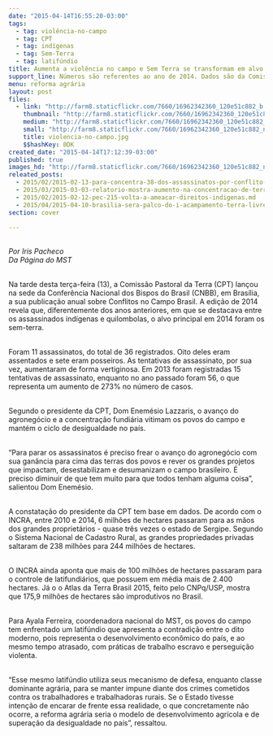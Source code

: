 ```yaml
---
date: "2015-04-14T16:55:20-03:00"
tags:
  - tag: violência-no-campo
  - tag: CPT
  - tag: indígenas
  - tag: Sem-Terra
  - tag: latifúndio
title: Aumenta a violência no campo e Sem Terra se transformam em alvo principal
support_line: Números são referentes ao ano de 2014. Dados são da Comissão Pastoral da Terra.
menu: reforma agrária
layout: post
files:
  - link: "http://farm8.staticflickr.com/7660/16962342360_120e51c882_b.jpg"
    thumbnail: "http://farm8.staticflickr.com/7660/16962342360_120e51c882_t.jpg"
    medium: "http://farm8.staticflickr.com/7660/16962342360_120e51c882_z.jpg"
    small: "http://farm8.staticflickr.com/7660/16962342360_120e51c882_n.jpg"
    title: violencia-no-campo.jpg
    $$hashKey: 0DK
created_date: "2015-04-14T17:12:39-03:00"
published: true
images_hd: "http://farm8.staticflickr.com/7660/16962342360_120e51c882_n.jpg"
releated_posts:
  - 2015/02/2015-02-13-para-concentra-38-dos-assassinatos-por-conflito-de-terra-no-pais.md
  - 2015/03/2015-03-03-relatorio-mostra-aumento-na-concentracao-de-terras-do-brasil.md
  - 2015/02/2015-02-12-pec-215-volta-a-ameacar-direitos-indigenas.md
  - 2015/04/2015-04-10-brasilia-sera-palco-do-i-acampamento-terra-livre-em-defesa-dos-povos-indigenas.md
section: cover

---
```

<div>
<p><br />
<em>Por Iris Pacheco<br />
​Da P&aacute;gina do MST</em></p>

<p><br />
Na tarde desta ter&ccedil;a-feira (13), a Comiss&atilde;o Pastoral da Terra (CPT) lan&ccedil;ou na sede da Confer&ecirc;ncia Nacional dos Bispos do Brasil (CNBB), em Bras&iacute;lia, a sua publica&ccedil;&atilde;o anual sobre Conflitos no Campo Brasil. A edi&ccedil;&atilde;o de 2014 revela que, diferentemente dos anos anteriores, em que se destacava entre os assassinados ind&iacute;genas e quilombolas, o alvo principal em 2014 foram os sem-terra.</p>

<p><br />
Foram 11 assassinatos, do total de 36 registrados. Oito deles eram assentados e sete eram posseiros. As tentativas de assassinato, por sua vez, aumentaram de forma vertiginosa. Em 2013 foram registradas 15 tentativas de assassinato, enquanto no ano passado foram 56, o que representa um aumento de 273% no n&uacute;mero de casos.</p>

<p><br />
Segundo o presidente da CPT, Dom Enem&eacute;sio Lazzaris, o avan&ccedil;o do agroneg&oacute;cio e a concentra&ccedil;&atilde;o fundi&aacute;ria vitimam os povos do campo e mant&eacute;m o ciclo de desigualdade no pa&iacute;s.</p>

<p><br />
&ldquo;Para parar os assassinatos &eacute; preciso frear o avan&ccedil;o do agroneg&oacute;cio com sua gan&acirc;ncia para cima das terras dos povos e rever os grandes projetos que impactam, desestabilizam e desumanizam o campo brasileiro. &Eacute; preciso diminuir de que tem muito para que todos tenham alguma coisa&rdquo;, salientou Dom Enem&eacute;sio.</p>

<p><br />
A constata&ccedil;&atilde;o do presidente da CPT tem base em dados. De acordo com o INCRA, entre 2010 e 2014, 6 milh&otilde;es de hectares passaram para as m&atilde;os dos grandes propriet&aacute;rios - quase tr&ecirc;s vezes o estado de Sergipe. Segundo o Sistema Nacional de Cadastro Rural, as grandes propriedades privadas saltaram de 238 milh&otilde;es para 244 milh&otilde;es de hectares.</p>

<p><br />
O INCRA ainda aponta que mais de 100 milh&otilde;es de hectares passaram para o controle de latifundi&aacute;rios, que possuem em m&eacute;dia mais de 2.400 hectares. J&aacute; o o Atlas da Terra Brasil 2015, feito pelo CNPq/USP, mostra que 175,9 milh&otilde;es de hectares s&atilde;o improdutivos no Brasil.</p>

<p><br />
Para Ayala Ferreira, coordenadora nacional do MST, os povos do campo tem enfrentado um latif&uacute;ndio que apresenta a contradi&ccedil;&atilde;o entre o dito moderno, pois representa o desenvolvimento econ&ocirc;mico do pa&iacute;s, e ao mesmo tempo atrasado, com pr&aacute;ticas de trabalho escravo e persegui&ccedil;&atilde;o violenta.</p>

<p><br />
&ldquo;Esse mesmo latif&uacute;ndio utiliza seus mecanismo de defesa, enquanto classe dominante agr&aacute;ria, para se manter impune diante dos crimes cometidos contra os trabalhadores e trabalhadoras rurais. Se o Estado tivesse inten&ccedil;&atilde;o de encarar de frente essa realidade, o que concretamente n&atilde;o ocorre, a reforma agr&aacute;ria seria o modelo de desenvolvimento agr&iacute;cola e de supera&ccedil;&atilde;o da desigualdade no pa&iacute;s&rdquo;, ressaltou.</p>
</div>
